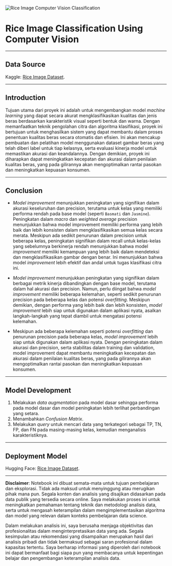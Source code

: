 ![Rice Image Computer Vision Classification](https://storage.googleapis.com/kaggle-datasets-images/2049052/3399185/7b6d21bb13197d412ca73fa90a143395/dataset-cover.jpg?t=2022-04-03-02-16-40)

# Rice Image Classification Using Computer Vision

---


## Data Source

Kaggle: [Rice Image Dataset](https://www.kaggle.com/datasets/muratkokludataset/rice-image-dataset).

---

## Introduction

Tujuan utama dari proyek ini adalah untuk mengembangkan model *machine learning* yang dapat secara akurat mengklasifikasikan kualitas dan jenis beras berdasarkan karakteristik visual seperti bentuk dan warna. Dengan memanfaatkan teknik pengolahan citra dan algoritma klasifikasi, proyek ini bertujuan untuk menghasilkan sistem yang dapat membantu dalam proses penentuan kualitas beras secara otomatis dan efisien. Ini akan mencakup pembuatan dan pelatihan model menggunakan dataset gambar beras yang telah diberi label untuk tiap kelasnya, serta evaluasi kinerja model untuk memastikan akurasi dan keandalannya. Dengan demikian, proyek ini diharapkan dapat meningkatkan kecepatan dan akurasi dalam penilaian kualitas beras, yang pada gilirannya akan mengoptimalkan rantai pasokan dan meningkatkan kepuasan konsumen.

---

## Conclusion

- *Model improvement* menunjukkan peningkatan yang signifikan dalam akurasi keseluruhan dan precision, terutama untuk kelas yang memiliki performa rendah pada base model (seperti `Basmati` dan `Jasmine`). Peningkatan dalam *macro* dan *weighted average* precision menunjukkan bahwa model improvement memiliki performa yang lebih baik dan lebih konsisten dalam mengklasifikasikan semua kelas secara merata. Meskipun ada sedikit penurunan dalam precision untuk beberapa kelas, peningkatan signifikan dalam recall untuk kelas-kelas yang sebelumnya berkinerja rendah menunjukkan bahwa model *improvement* memiliki kemampuan yang lebih baik dalam mendeteksi dan mengklasifikasikan gambar dengan benar. Ini menunjukkan bahwa model *improvement* lebih efektif dan andal untuk tugas klasifikasi citra ini.

- *Model improvement* menunjukkan peningkatan yang signifikan dalam berbagai metrik kinerja dibandingkan dengan base model, terutama dalam hal akurasi dan precision. Namun, perlu diingat bahwa *model improvement* memiliki beberapa kelemahan, seperti sedikit penurunan precision pada beberapa kelas dan potensi *overfitting*. Meskipun demikian, dengan performa yang lebih baik dan lebih konsisten, *model improvement* lebih siap untuk digunakan dalam aplikasi nyata, asalkan langkah-langkah yang tepat diambil untuk mengatasi potensi kelemahan.

- Meskipun ada beberapa kelemahan seperti potensi *overfitting* dan penurunan precision pada beberapa kelas, *model improvement* lebih siap untuk digunakan dalam aplikasi nyata. Dengan peningkatan dalam akurasi dan precision, serta stabilitas dalam training dan validation, model improvement dapat membantu meningkatkan kecepatan dan akurasi dalam penilaian kualitas beras, yang pada gilirannya akan mengoptimalkan rantai pasokan dan meningkatkan kepuasan konsumen.

---

## Model Development

1. Melakukan *data augmentation* pada model dasar sehingga performa pada model dasar dan model peningkatan lebih terlihat perbandingan yang setara.
2. Menambahkan *Confusion Matrix*.
3. Melakukan *query* untuk mencari data yang terkategori sebagai TP, TN, FP, dan FN pada masing-masing kelas, kemudian menganalisis karakteristiknya.

---

## Deployment Model

Hugging Face: [Rice Image Dataset](https://huggingface.co/spaces/darly9991/Rice_Image_Classification).

---

**Disclaimer**: Notebook ini dibuat semata-mata untuk tujuan pembelajaran dan eksplorasi. Tidak ada maksud untuk menyinggung atau merugikan pihak mana pun. Segala konten dan analisis yang disajikan didasarkan pada data publik yang tersedia secara online. Saya melakukan proses ini untuk meningkatkan pemahaman tentang teknik dan metodologi analisis data, serta untuk mengasah keterampilan dalam mengimplementasikan algoritma dan model yang relevan dalam konteks pembelajaran data science.

Dalam melakukan analisis ini, saya berusaha menjaga objektivitas dan profesionalitas dalam menginterpretasikan data yang ada. Segala kesimpulan atau rekomendasi yang disampaikan merupakan hasil dari analisis pribadi dan tidak bermaksud sebagai saran profesional dalam kapasitas tertentu. Saya berharap informasi yang diperoleh dari notebook ini dapat bermanfaat bagi siapa pun yang membacanya untuk kepentingan belajar dan pengembangan keterampilan analisis data.
